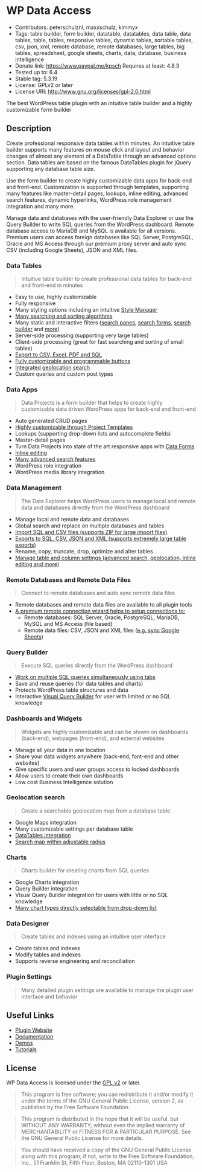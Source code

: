 # WP Data Access

* Contributors: peterschulznl, maxxschulz, kimmyx
* Tags: table builder, form builder, datatable, datatables, data table, data tables, table, tables, responsive tables, dynamic tables, sortable tables, csv, json, xml, remote database, remote databases, large tables, big tables, spreadsheet, google sheets, charts, data, database, business intelligence
* Donate link: https://www.paypal.me/kpsch
  Requires at least: 4.8.3
* Tested up to: 6.4
* Stable tag: 5.3.19
* License: GPLv2 or later
* License URI: http://www.gnu.org/licenses/gpl-2.0.html

The best WordPress table plugin with an intuitive table builder and a highly customizable form builder

## Description
Create professional responsive data tables within minutes. An intuitive table builder supports many features on mouse click and layout and behavior changes of almost any element of a DataTable through an advanced options section. Data tables are based on the famous DataTables plugin for jQuery supporting any database table size.

Use the form builder to create highly customizable data apps for back-end and front-end. Customization is supported through templates, supporting many features like master-detail pages, lookups, inline editing, advanced search features, dynamic hyperlinks, WordPress role management integration and many more.

Manage data and databases with the user-friendly Data Explorer or use the Query Builder to write SQL queries from the WordPress dashboard. Remote database access to MariaDB and MySQL is available for all versions. Premium users can access foreign databases like SQL Server, PostgreSQL, Oracle and MS Access through our premium proxy server and auto sync CSV (including Google Sheets), JSON and XML files.

### Data Tables
> Intuitive table builder to create professional data tables for back-end and front-end in minutes

* Easy to use, highly customizable
* Fully responsive
* Many styling options including an intuitive [Style Manager](https://wpdataaccess.com/docs/data-tables/extension-manager/)
* [Many searching and sorting algorithms](https://wpdataaccess.com/docs/data-explorer-settings/search-settings/)
* Many static and interactive filters ([search panes](https://wpdataaccess.com/search-panes-demo-without-buttons/), [search forms](https://wpdataaccess.com/publication-search-form-demo/), [search builder](https://wpdataaccess.com/search-builder-demo/) and [more](https://wpdataaccess.com/docs/data-tables-demos-and-tutorials/data-tables-demos/))
* Server-side processing (supporting very large tables)
* Client-side processing (great for fast searching and sorting of small tables)
* [Export to CSV, Excel, PDF and SQL](https://wpdataaccess.com/export-buttons-demo/)
* [Fully customizable and programmable buttons](https://wpdataaccess.com/docs/data-tables-buttons/data-tables-custom-buttons/)
* [Integrated geolocation search](https://wpdataaccess.com/publication-using-geolocation/)
* Custom queries and custom post types

### Data Apps
> Data Projects is a form builder that helps to create highly customizable data driven WordPress apps for back-end and front-end

* Auto generated CRUD pages
* [Highly customizable through Project Templates](https://wpdataaccess.com/docs/data-apps/projects-and-templates/)
* Lookups (supporting drop-down lists and autocomplete fields)
* Master-detail pages
* Turn Data Projects into state of the art responsive apps with [Data Forms](https://wpdataaccess.com/data-forms-project-demo/)
* [Inline editing](https://wpdataaccess.com/docs/data-explorer-settings/search-settings/)
* [Many advanced search features](https://wpdataaccess.com/docs/data-explorer-settings/search-settings/)
* WordPress role integration
* WordPress media library integration

### Data Management
> The Data Explorer helps WordPress users to manage local and remote data and databases directly from the WordPress dashboard

* Manage local and remote data and databases
* Global search and replace on multiple databases and tables
* [Import SQL and CSV files (supports ZIP for large import files)](https://wpdataaccess.com/docs/data-explorer-manage/imports-sql-csv/)
* [Exports to SQL, CSV, JSON and XML (supports extremely large table exports)](https://wpdataaccess.com/docs/data-explorer-actions/actions/)
* Rename, copy, truncate, drop, optimize and alter tables
* [Manage table and column settings (advanced search, geolocation, inline editing and more)](https://wpdataaccess.com/docs/data-explorer-settings/table-and-view-settings/)

### Remote Databases and Remote Data Files
> Connect to remote databases and auto sync remote data files

* Remote databases and remote data files are available to all plugin tools
* [A premium remote connection wizard helps to setup connections to:](https://wpdataaccess.com/docs/remote-connection-wizard/remote-connection-wizard/)
  * Remote databases: SQL Server, Oracle, PostgreSQL, MariaDB, MySQL and MS Access (file based)
  * Remote data files: CSV, JSON and XML files ([e.g. sync Google Sheets](https://wpdataaccess.com/docs/remote-data-files/public-url/#google-sheets))

### Query Builder
> Execute SQL queries directly from the WordPress dashboard

* [Work on multiple SQL queries simultaneously using tabs](https://wpdataaccess.com/docs/query-builder/query-builder-tutorials/)
* Save and reuse queries (for data tables and charts)
* Protects WordPress table structures and data
* Interactive [Visual Query Builder](https://wpdataaccess.com/docs/query-builder/visual-query-builder/) for user with limited or no SQL knowledge

### Dashboards and Widgets
> Widgets are highly customizable and can be shown on dashboards (back-end), webpages (front-end), and external websites

* Manage all your data in one location
* Share your data widgets anywhere (back-end, font-end and other websites)
* Give specific users and user groups access to locked dashboards
* Allow users to create their own dashboards
* Low cost Business Intelligence solution

### Geolocation search
> Create a searchable geolocation map from a database table

* Google Maps integration
* Many customizable settings per database table
* [DataTables integration](https://wpdataaccess.com/publication-using-geolocation/)
* [Search map within adjustable radius](https://wpdataaccess.com/demos/geolocation-demo/)

### Charts
> Charts builder for creating charts from SQL queries

* Google Charts integration
* Query Builder integration
* Visual Query Builder integration for users with little or no SQL knowledge
* [Many chart types directly selectable from drop-down list](https://wpdataaccess.com/2022/06/16/chart-demo/)

### Data Designer
> Create tables and indexes using an intuitive user interface

* Create tables and indexes
* Modify tables and indexes
* Supports reverse engineering and reconciliation

### Plugin Settings
> Many detailed plugin settings are available to manage the plugin user interface and behavior

## Useful Links
- [Plugin Website](https://wpdataaccess.com/)
- [Documentation](https://wpdataaccess.com/documentation/)
- [Demos](https://wpdataaccess.com/demos/)
- [Tutorials](https://wpdataaccess.com/tutorials/)

## License

WP Data Access is licensed under the [GPL v2](http://www.gnu.org/licenses/gpl-2.0.html) or later.

> This program is free software; you can redistribute it and/or modify
it under the terms of the GNU General Public License, version 2, as
published by the Free Software Foundation.

> This program is distributed in the hope that it will be useful,
but WITHOUT ANY WARRANTY; without even the implied warranty of
MERCHANTABILITY or FITNESS FOR A PARTICULAR PURPOSE.  See the
GNU General Public License for more details.

> You should have received a copy of the GNU General Public License
along with this program; if not, write to the Free Software
Foundation, Inc., 51 Franklin St, Fifth Floor, Boston, MA  02110-1301  USA

